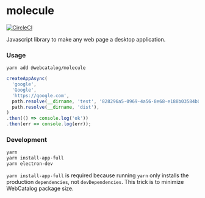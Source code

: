 # molecule
[![CircleCI](https://circleci.com/gh/webcatalog/molecule.svg?style=svg&circle-token=f2513ee30140f077d85b0c269d1d9ce36464f015)](https://circleci.com/gh/webcatalog/molecule)

Javascript library to make any web page a desktop application.

### Usage
```
yarn add @webcatalog/molecule
```

```js
createAppAsync(
  'google',
  'Google',
  'https://google.com',
  path.resolve(__dirname, 'test', '828296a5-0969-4a56-8e68-e188b03584b0.icns'),
  path.resolve(__dirname, 'dist'),
)
.then(() => console.log('ok'))
.then(err => console.log(err));
```

### Development
```bash
yarn
yarn install-app-full
yarn electron-dev
```

`yarn install-app-full` is required because running `yarn` only installs the production `dependencies`, not `devDependencies`. This trick is to minimize WebCatalog package size.
